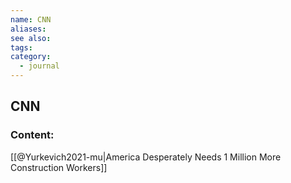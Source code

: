 ```yaml
---
name: CNN
aliases:
see also:
tags:
category:
  - journal
---
```


## CNN

### Content:
[[@Yurkevich2021-mu|America Desperately Needs 1 Million More Construction Workers]]
